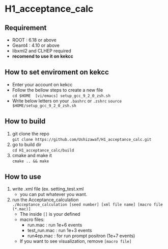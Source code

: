 # H1_acceptance_calc
## Requirement
* ROOT : 6.18 or above
* Geant4 : 4.10 or above
* libxml2 and CLHEP required
* __recomend to use it on kekcc__
## How to set enviroment on kekcc
* Enter your account on kekcc  
* Follow the bellow steps to create a new file  
```cd $HOME  [vi/emacs] setup_gcc_9_2_0_zsh.sh```  
* Write below letters on your `.bashrc` or `.zshrc`
```source $HOME/setup_gcc_9_2_0_zsh.sh```
## How to build
1. git clone the repo  
```git clone https://github.com/UshizawaT/H1_acceptance_calc.git```
2. go to build dir  
```cd H1_acceptance_calc/build```
3. cmake and make it  
```cmake .. && make```
## How to use
1. write .xml file (ex. setting_test.xml  
    * you can put whatever you want.
2. run the Acceptance_calculation  
```./Acceptance_calculation [seed number] [xml file name] [macro file (*.mac)]```
    * The inside `[]` is your defined
    * macro files:  
        * run.mac : run 1e+6 events
        * test_run.mac : run 1e+3 events
        * run4ep.mac : for run prompt positron (1e+7 events)
    * If you want to see visualization, remove `[macro file]`